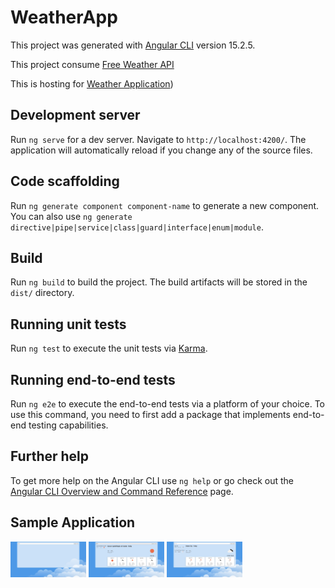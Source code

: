 # WeatherApp

This project was generated with [Angular CLI](https://github.com/angular/angular-cli) version 15.2.5.

This project consume [Free Weather API](https://openweathermap.org/)

This is hosting for [Weather Application](https://weather.redtria.com/))

## Development server

Run `ng serve` for a dev server. Navigate to `http://localhost:4200/`. The application will automatically reload if you change any of the source files.

## Code scaffolding

Run `ng generate component component-name` to generate a new component. You can also use `ng generate directive|pipe|service|class|guard|interface|enum|module`.

## Build

Run `ng build` to build the project. The build artifacts will be stored in the `dist/` directory.

## Running unit tests

Run `ng test` to execute the unit tests via [Karma](https://karma-runner.github.io).

## Running end-to-end tests

Run `ng e2e` to execute the end-to-end tests via a platform of your choice. To use this command, you need to first add a package that implements end-to-end testing capabilities.

## Further help

To get more help on the Angular CLI use `ng help` or go check out the [Angular CLI Overview and Command Reference](https://angular.io/cli) page.

## Sample Application
<img src="/src/assets/screenshoot_01.jpg" width="24%" height="24%"/> 
<img src="/src/assets/screenshoot_02.jpg" width="24%" height="24%"/> 
<img src="/src/assets/screenshoot_03.jpg" width="24%" height="24%"/> 
